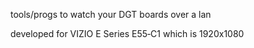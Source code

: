 tools/progs to watch your DGT boards over a lan

developed for VIZIO E Series E55‑C1 which is 1920x1080
